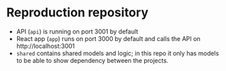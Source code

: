 # Reproduction repository

- API (`api`) is running on port 3001 by default
- React app (`app`) runs on port 3000 by default and calls the API on http://localhost:3001
- `shared` contains shared models and logic; in this repo it only has models to be able to show dependency between the projects.